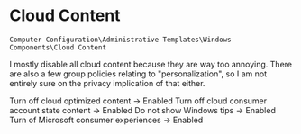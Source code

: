 # Cloud Content

`Computer Configuration\Administrative Templates\Windows Components\Cloud Content`

I mostly disable all cloud content because they are way too annoying. There are also a few group policies relating to "personalization", so I am not entirely sure on the privacy implication of that either.

Turn off cloud optimized content -> Enabled
Turn off cloud consumer account state content -> Enabled
Do not show Windows tips -> Enabled
Turn of Microsoft consumer experiences -> Enabled